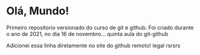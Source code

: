 # Olá, Mundo!
 Primeiro repositorio versionado do curso de git e github. Foi criado durante o ano de 2021, no dia 16 de novembro... quinta aula do git-github

Adicionei essa linha diretamente no site do github remoto! legal rsrsrs
